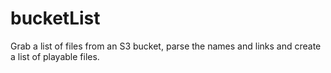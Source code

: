 # bucketList
 Grab a list of files from an S3 bucket, parse the names and links and create a list of playable files.
